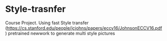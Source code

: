# Style-trasnfer
Course Project. Using fast Style transfer (https://cs.stanford.edu/people/jcjohns/papers/eccv16/JohnsonECCV16.pdf) pretrained newwork to generate multi style pictures
